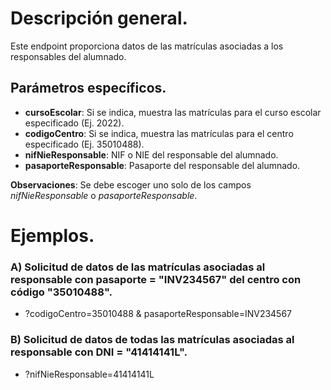 # Descripción general.

Este endpoint proporciona datos de las matrículas asociadas a los responsables del alumnado.

## Parámetros específicos.

* **cursoEscolar**: Si se indica, muestra las matrículas para el curso escolar especificado (Ej. 2022).
* **codigoCentro**: Si se indica, muestra las matrículas para el centro especificado (Ej. 35010488).
* **nifNieResponsable**: NIF o NIE del responsable del alumnado.
* **pasaporteResponsable**: Pasaporte del responsable del alumnado.

**Observaciones**: Se debe escoger uno solo de los campos _nifNieResponsable_ o _pasaporteResponsable_.

# Ejemplos.
### A) Solicitud de datos de las matrículas asociadas al responsable con pasaporte = "INV234567" del centro con código "35010488".
* ?codigoCentro=35010488 & pasaporteResponsable=INV234567
 
### B) Solicitud de datos de todas las matrículas asociadas al responsable con DNI = "41414141L".
* ?nifNieResponsable=41414141L
  
